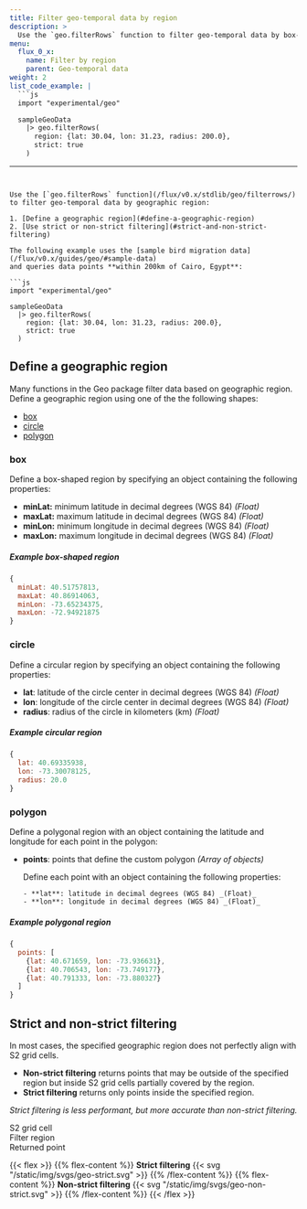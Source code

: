 ```yaml
---
title: Filter geo-temporal data by region
description: >
  Use the `geo.filterRows` function to filter geo-temporal data by box-shaped, circular, or polygonal geographic regions.
menu:
  flux_0_x:
    name: Filter by region
    parent: Geo-temporal data
weight: 2
list_code_example: |
  ```js
  import "experimental/geo"

  sampleGeoData
    |> geo.filterRows(
      region: {lat: 30.04, lon: 31.23, radius: 200.0},
      strict: true
    )
  ```
---
```


Use the [`geo.filterRows` function](/flux/v0.x/stdlib/geo/filterrows/)
to filter geo-temporal data by geographic region:

1. [Define a geographic region](#define-a-geographic-region)
2. [Use strict or non-strict filtering](#strict-and-non-strict-filtering)

The following example uses the [sample bird migration data](/flux/v0.x/guides/geo/#sample-data)
and queries data points **within 200km of Cairo, Egypt**:

```js
import "experimental/geo"

sampleGeoData
  |> geo.filterRows(
    region: {lat: 30.04, lon: 31.23, radius: 200.0},
    strict: true
  )
```

## Define a geographic region
Many functions in the Geo package filter data based on geographic region.
Define a geographic region using one of the the following shapes:

- [box](#box)
- [circle](#circle)
- [polygon](#polygon)

### box
Define a box-shaped region by specifying an object containing the following properties:

- **minLat:** minimum latitude in decimal degrees (WGS 84) _(Float)_
- **maxLat:** maximum latitude in decimal degrees (WGS 84) _(Float)_
- **minLon:** minimum longitude in decimal degrees (WGS 84) _(Float)_
- **maxLon:** maximum longitude in decimal degrees (WGS 84) _(Float)_

##### Example box-shaped region
```js
{
  minLat: 40.51757813,
  maxLat: 40.86914063,
  minLon: -73.65234375,
  maxLon: -72.94921875
}
```

### circle
Define a circular region by specifying an object containing the following properties:

- **lat**: latitude of the circle center in decimal degrees (WGS 84) _(Float)_
- **lon**: longitude of the circle center in decimal degrees (WGS 84) _(Float)_
- **radius**:  radius of the circle in kilometers (km) _(Float)_

##### Example circular region
```js
{
  lat: 40.69335938,
  lon: -73.30078125,
  radius: 20.0
}
```

### polygon
Define a polygonal region with an object containing the latitude and longitude for
each point in the polygon:

- **points**: points that define the custom polygon _(Array of objects)_

    Define each point with an object containing the following properties:

      - **lat**: latitude in decimal degrees (WGS 84) _(Float)_
      - **lon**: longitude in decimal degrees (WGS 84) _(Float)_

##### Example polygonal region
```js
{
  points: [
    {lat: 40.671659, lon: -73.936631},
    {lat: 40.706543, lon: -73.749177},
    {lat: 40.791333, lon: -73.880327}
  ]
}
```

## Strict and non-strict filtering
In most cases, the specified geographic region does not perfectly align with S2 grid cells.

- **Non-strict filtering** returns points that may be outside of the specified region but
  inside S2 grid cells partially covered by the region.
- **Strict filtering** returns only points inside the specified region.

_Strict filtering is less performant, but more accurate than non-strict filtering._

<span class="key-geo-cell"></span> S2 grid cell  
<span class="key-geo-region"></span> Filter region  
<span class="key-geo-point"></span> Returned point

{{< flex >}}
{{% flex-content %}}
**Strict filtering**
{{< svg "/static/img/svgs/geo-strict.svg" >}}
{{% /flex-content %}}
{{% flex-content %}}
**Non-strict filtering**
{{< svg "/static/img/svgs/geo-non-strict.svg" >}}
{{% /flex-content %}}
{{< /flex >}}
